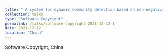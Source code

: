 ```yaml
---
title: " A system for dynamic community detection based on non-negative matrix factorization  "
collection: talks
type: "Software Copyright"
permalink: /talks/software-copyright-2021-12-12-1
date: 2021-12-12
location: "China"
---
```

<span style="font-size:15px;">Software Copyright, China</span>
